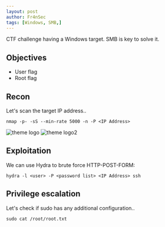 ```yaml
---
layout: post
author: Fr4nSec
tags: [Windows, SMB,]
---
```


CTF challenge having a Windows target. SMB is key to solve it.

## Objectives

- User flag
- Root flag

## Recon

Let's scan the target IP address..

```
nmap -p- -sS --min-rate 5000 -n -P <IP Address>
```

![theme logo](/fr4nsec.github.io/images/roasted.jpeg)
![theme logo2](http://www.abhinavsaxena.com/images/abhinav.jpeg)

## Exploitation

We can use Hydra to brute force HTTP-POST-FORM:


```
hydra -l <user> -P <password list> <IP Address> ssh
```



## Privilege escalation

Let's check if sudo has any additional configuration..

```
sudo cat /root/root.txt
```
